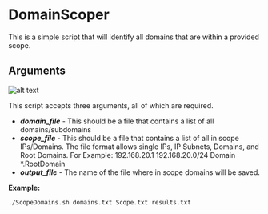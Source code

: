 # DomainScoper
This is a simple script that will identify all domains that are within a provided scope.

## Arguments
![alt text](https://github.com/antroguy/DomainScoper/blob/main/images/Arguments.png)

This script accepts three arguments, all of which are required.
- ***domain_file*** - This should be a file that contains a list of all domains/subdomains
- ***scope_file***  - This should be a file that contains a list of all in scope IPs/Domains. The file format allows single IPs, IP Subnets, Domains, and Root Domains. For Example:
                                                192.168.20.1
                                                192.168.20.0/24
                                                Domain
                                                *.RootDomain
- ***output_file*** - The name of the file where  in scope domains will be saved.

**Example:**
```
./ScopeDomains.sh domains.txt Scope.txt results.txt
```
